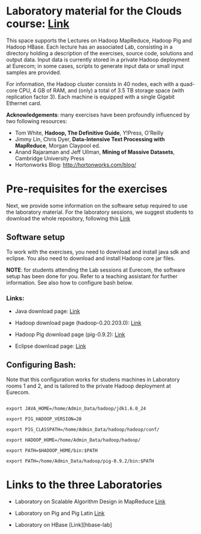 # Laboratory material for the Clouds course: [Link][course]
[course]: http://www.eurecom.fr/~michiard/clouds.html "Course Web Page"

This space supports the Lectures on Hadoop MapReduce, Hadoop Pig and Hadoop HBase. Each lecture has an associated Lab, consisting in a directory holding a description of the exercises, source code, solutions and output data. Input data is currently stored in a private Hadoop deployment at Eurecom; in some cases, scripts to generate input data or small input samples are provided.

For information, the Hadoop cluster consists in 40 nodes, each with a quad-core CPU, 4 GB of RAM, and (only) a total of 3.5 TB storage space (with replication factor 3). Each machine is equipped with a single Gigabit Ethernet card.

**Acknowledgements**: many exercises have been profoundly influenced by two following resources:

+ Tom White, **Hadoop, The Definitive Guide**, Y!Press, O'Reilly
+ Jimmy Lin, Chris Dyer, **Data-Intensive Text Processing with MapReduce**, Morgan Claypool ed.
+ Anand Rajaraman and Jeff Ullman, **Mining of Massive Datasets**, Cambridge University Press
+ Hortonworks Blog: http://hortonworks.com/blog/

# Pre-requisites for the exercises
Next, we provide some information on the software setup required to use the laboratory material. For the laboratory sessions, we suggest students to download the whole repository, following this [Link][download]

[download]: https://github.com/michiard/CLOUDS-LAB/downloads "CLOUDS-LAB download"

## Software setup
To work with the exercises, you need to download and install java sdk and eclipse. 
You also need to download and install Hadoop core jar files.

**NOTE**: for students attending the Lab sessions at Eurecom, the software setup has been done for you. Refer to a teaching assistant for further information. See also how to configure bash below.

### Links:
+ Java download page:
        [Link][javasdk]
       
+ Hadoop download page (hadoop-0.20.203.0):
        [Link][hadoop]

+ Hadoop Pig download page (pig-0.9.2):
	[Link][pig]
    
+ Eclipse download page:
        [Link][eclipse]

[javasdk]: http://www.oracle.com/technetwork/java/javase/downloads/index.html "Java download"
[hadoop]: http://www.apache.org/dyn/closer.cgi/hadoop/common/ "Hadoop download"
[pig]: http://apache.multidist.com/pig/pig-0.9.2/pig-0.9.2.tar.gz "Pig download"
[eclipse]: http://www.eclipse.org/downloads/ "Eclipse download"

## Configuring Bash:
Note that this configuration works for studens machines in Laboratory rooms 1 and 2, and is tailored to the private Hadoop deployment at Eurecom.

```

export JAVA_HOME=/home/Admin_Data/hadoop/jdk1.6.0_24

export PIG_HADOOP_VERSION=20

export PIG_CLASSPATH=/home/Admin_Data/hadoop/hadoop/conf/

export HADOOP_HOME=/home/Admin_Data/hadoop/hadoop/

export PATH=$HADOOP_HOME/bin:$PATH

export PATH=/home/Admin_Data/hadoop/pig-0.9.2/bin:$PATH

```

# Links to the three Laboratories

+ Laboratory on Scalable Algorithm Design in MapReduce [Link][mr-lab]

+ Laboratory on Pig and Pig Latin [Link][pig-lab]

+ Laboratory on HBase [Link][hbase-lab]

[mr-lab]: https://github.com/michiard/CLOUDS-LAB/tree/master/mapreduce-lab "MapReduce Lab"
[pig-lab]: https://github.com/michiard/CLOUDS-LAB/tree/master/pig-lab "Pig Lab"
